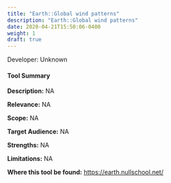 ```yaml
---
title: "Earth::Global wind patterns"
description: "Earth::Global wind patterns"
date: 2020-04-21T15:50:06-0400
weight: 1
draft: true
---
```

Developer: Unknown

#### Tool Summary
**Description:** NA

**Relevance:** NA

**Scope:** NA

**Target Audience:** NA

**Strengths:** NA

**Limitations:** NA

**Where this tool be found:** https://earth.nullschool.net/
